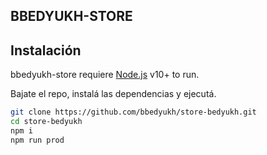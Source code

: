 ## BBEDYUKH-STORE

## Instalación

bbedyukh-store requiere [Node.js](https://nodejs.org/) v10+ to run.

Bajate el repo, instalá las dependencias y ejecutá.

```sh
git clone https://github.com/bbedyukh/store-bedyukh.git
cd store-bedyukh
npm i
npm run prod
```
